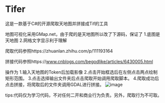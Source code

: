 # Tifer
这是一款基于C#的开源爬取天地图并拼接成Tif的工具

地图可视化采用GMap.net，由于爬的是天地图所以改了下源码，保证了
1.底图是天地图
2.网格文字显示利于理解

爬取代码参照https://zhuanlan.zhihu.com/p/111193164

拼接代码参照https://www.cnblogs.com/begodlike/articles/6430005.html

操作为
1.输入天地图的Token后加载影像
2.点击开始框选后在左侧点击两点绘制矩形范围。
3.点击选择输出文件夹后点击爬取开始调用爬取脚本。
4.爬取成功后点击拼接，将爬取后的文件夹调用GDAL进行拼接。
![image](https://github.com/ZhengYongHe/Tifer/assets/45898487/e9eca96f-9c3b-4b6b-9c61-d798bc0cac02)

tips:代码仅为学习代码，不对任何二开和商业行为负责。另外，爬取行为不可取。



